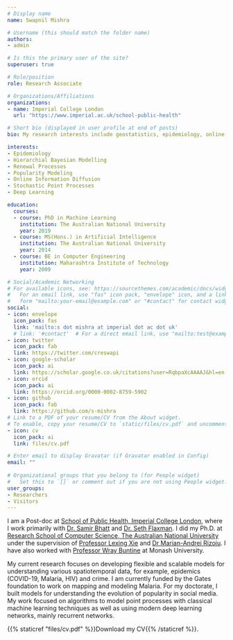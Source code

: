 ```yaml
---
# Display name
name: Swapnil Mishra

# Username (this should match the folder name)
authors:
- admin

# Is this the primary user of the site?
superuser: true

# Role/position
role: Research Associate

# Organizations/Affiliations
organizations:
- name: Imperial College London
  url: "https://www.imperial.ac.uk/school-public-health"

# Short bio (displayed in user profile at end of posts)
bio: My research interests include geostatistics, epidemiology, online popularity and machine learning for health.

interests:
- Epidemiology
- Hierarchial Bayesian Modelling
- Renewal Processes 
- Popularity Modeling
- Online Information Diffusion
- Stochastic Point Processes
- Deep Learning

education:
  courses:
  - course: PhD in Machine Learning
    institution: The Australian National University
    year: 2019
  - course: MS(Hons.) in Artificial Intelligence
    institution: The Australian National University
    year: 2014
  - course: BE in Computer Engineering
    institution: Maharashtra Institute of Technology
    year: 2009

# Social/Academic Networking
# For available icons, see: https://sourcethemes.com/academic/docs/widgets/#icons
#   For an email link, use "fas" icon pack, "envelope" icon, and a link in the
#   form "mailto:your-email@example.com" or "#contact" for contact widget.
social:
- icon: envelope
  icon_pack: fas
  link: 'mailto:s dot mishra at imperial dot ac dot uk'
  # link: '#contact'  # For a direct email link, use "mailto:test@example.org".
- icon: twitter
  icon_pack: fab
  link: https://twitter.com/creswapi
- icon: google-scholar
  icon_pack: ai
  link: https://scholar.google.co.uk/citations?user=RqbpaXcAAAAJ&hl=en
- icon: orcid
  icon_pack: ai
  link: https://orcid.org/0000-0002-8759-5902
- icon: github
  icon_pack: fab
  link: https://github.com/s-mishra
# Link to a PDF of your resume/CV from the About widget.
# To enable, copy your resume/CV to `static/files/cv.pdf` and uncomment the lines below.  
- icon: cv
  icon_pack: ai
  link: files/cv.pdf

# Enter email to display Gravatar (if Gravatar enabled in Config)
email: ""
  
# Organizational groups that you belong to (for People widget)
#   Set this to `[]` or comment out if you are not using People widget.  
user_groups:
- Researchers
- Visitors
---
```


I am a Post-doc at [School of Public Health, Imperial College London](https://www.imperial.ac.uk/school-public-health), where  I work primarily with [Dr. Samir Bhatt](https://scholar.google.com.au/citations?user=tL0x_vUAAAAJ&hl=en) and [Dr. Seth Flaxman](http://sethrf.com/). I did my Ph.D. at [Research School of Computer Science, The Australian National University](https://cs.anu.edu.au/) under the supervision of [Professor Lexing Xie](http://users.cecs.anu.edu.au/~xlx/) and [Dr Marian-Andrei Rizoiu](http://rizoiu.eu/). I have also worked with [Professor Wray Buntine](https://topicmodels.org/about/) at Monash University.

My current research focuses on developing flexible and scalable models for understanding various spatiotemporal data, for example, epidemics (COVID-19, Malaria, HIV) and crime. I am currently funded by the Gates foundation to work on mapping and modeling Malaria. For my doctorate, I  built models for understanding the evolution of popularity in social media. My work focused on algorithms to model point processes with classical machine learning techniques as well as using modern deep learning networks, mainly recurrent networks.

{{% staticref "files/cv.pdf" %}}Download my CV{{% /staticref %}}. 
